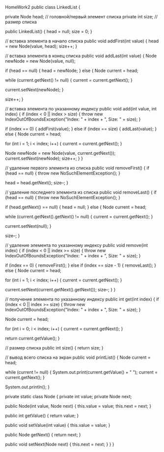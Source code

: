 HomeWork2
public class LinkedList {

private Node head; // головной/первый элемент списка
private int size; // размер списка

public LinkedList() {
head = null;
size = 0;
}

// вставка элемента в начало списка
public void addFirst(int value) {
head = new Node(value, head);
size++;
}

// вставка элемента в конец списка
public void addLast(int value) {
Node newNode = new Node(value, null);

if (head == null) {
head = newNode;
} else {
Node current = head;

while (current.getNext() != null) {
current = current.getNext();
}

current.setNext(newNode);
}

size++;
}

// вставка элемента по указанному индексу
public void add(int value, int index) {
if (index < 0 || index > size) {
throw new IndexOutOfBoundsException("Index: " + index + ", Size: " + size);
}

if (index == 0) {
addFirst(value);
} else if (index == size) {
addLast(value);
} else {
Node current = head;

for (int i = 1; i < index; i++) {
current = current.getNext();
}

Node newNode = new Node(value, current.getNext());
current.setNext(newNode);
size++;
}
}

// удаление первого элемента из списка
public void removeFirst() {
if (head == null) {
throw new NoSuchElementException();
}

head = head.getNext();
size–;
}

// удаление последнего элемента из списка
public void removeLast() {
if (head == null) {
throw new NoSuchElementException();
}

if (head.getNext() == null) {
head = null;
} else {
Node current = head;

while (current.getNext().getNext() != null) {
current = current.getNext();
}

current.setNext(null);
}

size–;
}

// удаление элемента по указанному индексу
public void remove(int index) {
if (index < 0 || index >= size) {
throw new IndexOutOfBoundsException("Index: " + index + ", Size: " + size);
}

if (index == 0) {
removeFirst();
} else if (index == size - 1) {
removeLast();
} else {
Node current = head;

for (int i = 1; i < index; i++) {
current = current.getNext();
}

current.setNext(current.getNext().getNext());
size–;
}
}

// получение элемента по указанному индексу
public int get(int index) {
if (index < 0 || index >= size) {
throw new IndexOutOfBoundsException("Index: " + index + ", Size: " + size);
}

Node current = head;

for (int i = 0; i < index; i++) {
current = current.getNext();
}

return current.getValue();
}

// размер списка
public int size() {
return size;
}

// вывод всего списка на экран
public void printList() {
Node current = head;

while (current != null) {
System.out.print(current.getValue() + " ");
current = current.getNext();
}

System.out.println();
}

private static class Node {
private int value;
private Node next;

public Node(int value, Node next) {
this.value = value;
this.next = next;
}

public int getValue() {
return value;
}

public void setValue(int value) {
this.value = value;
}

public Node getNext() {
return next;
}

public void setNext(Node next) {
this.next = next;
}
}
}
